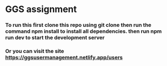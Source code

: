 # GGS assignment

### To run this first clone this repo using git clone then run the command npm install to install all dependencies. then run npm run dev to start the development server

### Or you can visit the site https://ggsusermanagement.netlify.app/users
